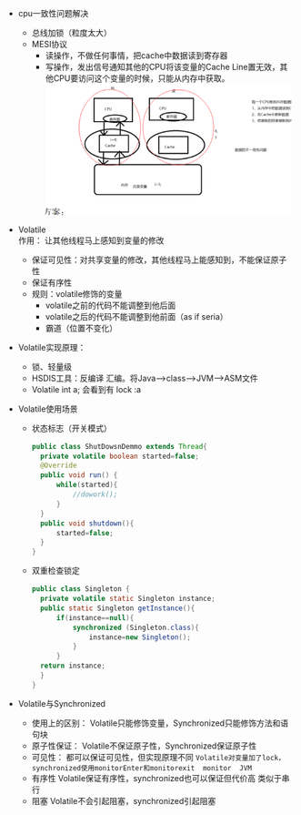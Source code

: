 * cpu一致性问题解决

  * 总线加锁（粒度太大）
  * MESI协议
    * 读操作，不做任何事情，把cache中数据读到寄存器
    * 写操作，发出信号通知其他的CPU将该变量的Cache Line置无效，其他CPU要访问这个变量的时候，只能从内存中获取。![](/assets/cpu_sync.png)

* Volatile  
    作用： 让其他线程马上感知到变量的修改

  * 保证可见性：对共享变量的修改，其他线程马上能感知到，不能保证原子性
  * 保证有序性
  * 规则：volatile修饰的变量
    * volatile之前的代码不能调整到他后面
    * volatile之后的代码不能调整到他前面（as if seria）
    * 霸道（位置不变化）

* Volatile实现原理：

  * 锁、轻量级
  * HSDIS工具：反编译 汇编。将Java——&gt;class——&gt;JVM——&gt;ASM文件
  * Volatile int a; 会看到有 lock :a

* Volatile使用场景

  * 状态标志（开关模式）

    ```java
    public class ShutDowsnDemmo extends Thread{
      private volatile boolean started=false;
      @Override
      public void run() {
          while(started){
              //dowork();
          }
      }
      public void shutdown(){
          started=false;
      }                    
    }
    ```

  * 双重检查锁定

    ```java
    public class Singleton {
      private volatile static Singleton instance;
      public static Singleton getInstance(){
          if(instance==null){    
              synchronized (Singleton.class){
                  instance=new Singleton();
              }
          }
      return instance;
      }
    }
    ```

* Volatile与Synchronized

  * 使用上的区别：
      Volatile只能修饰变量，Synchronized只能修饰方法和语句块
  * 原子性保证：
      Volatile不保证原子性，Synchronized保证原子性
  * 可见性：
      都可以保证可见性，但实现原理不同
      `Volatile对变量加了lock，synchronized使用monitorEnter和monitorexit  monitor  JVM`
  * 有序性
      Volatile保证有序性，synchronized也可以保证但代价高 类似于串行
  * 阻塞
      Volatile不会引起阻塞，synchronized引起阻塞



